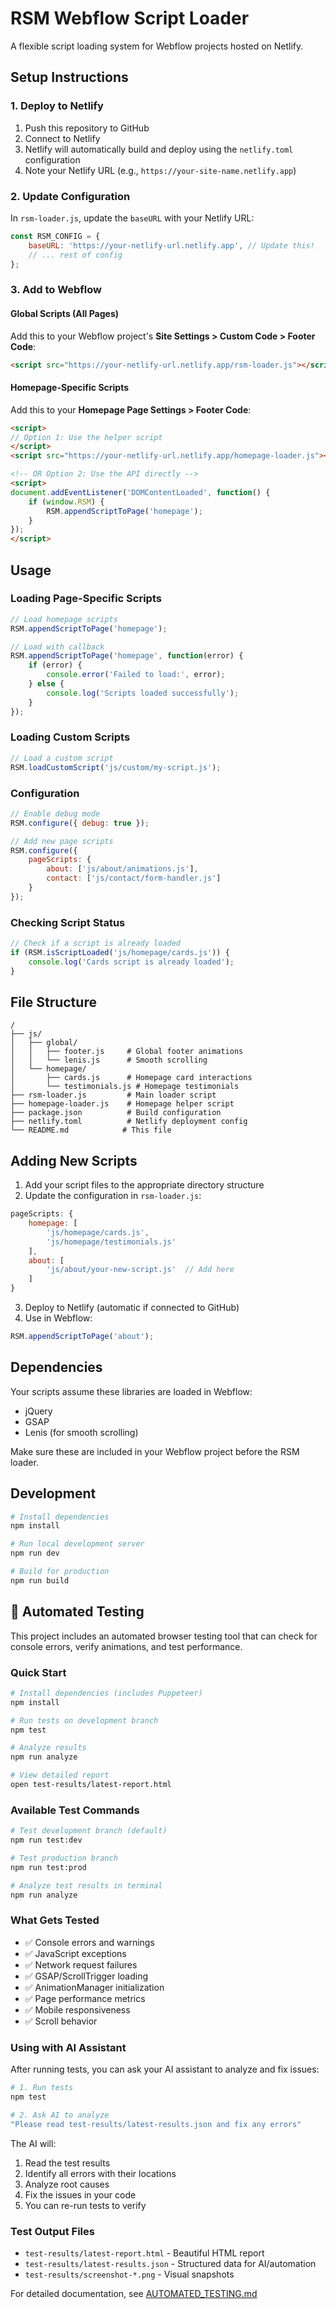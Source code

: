 # RSM Webflow Script Loader

A flexible script loading system for Webflow projects hosted on Netlify.

## Setup Instructions

### 1. Deploy to Netlify

1. Push this repository to GitHub
2. Connect to Netlify
3. Netlify will automatically build and deploy using the `netlify.toml` configuration
4. Note your Netlify URL (e.g., `https://your-site-name.netlify.app`)

### 2. Update Configuration

In `rsm-loader.js`, update the `baseURL` with your Netlify URL:

```javascript
const RSM_CONFIG = {
    baseURL: 'https://your-netlify-url.netlify.app', // Update this!
    // ... rest of config
};
```

### 3. Add to Webflow

#### Global Scripts (All Pages)
Add this to your Webflow project's **Site Settings > Custom Code > Footer Code**:

```html
<script src="https://your-netlify-url.netlify.app/rsm-loader.js"></script>
```

#### Homepage-Specific Scripts
Add this to your **Homepage Page Settings > Footer Code**:

```html
<script>
// Option 1: Use the helper script
</script>
<script src="https://your-netlify-url.netlify.app/homepage-loader.js"></script>

<!-- OR Option 2: Use the API directly -->
<script>
document.addEventListener('DOMContentLoaded', function() {
    if (window.RSM) {
        RSM.appendScriptToPage('homepage');
    }
});
</script>
```

## Usage

### Loading Page-Specific Scripts

```javascript
// Load homepage scripts
RSM.appendScriptToPage('homepage');

// Load with callback
RSM.appendScriptToPage('homepage', function(error) {
    if (error) {
        console.error('Failed to load:', error);
    } else {
        console.log('Scripts loaded successfully');
    }
});
```

### Loading Custom Scripts

```javascript
// Load a custom script
RSM.loadCustomScript('js/custom/my-script.js');
```

### Configuration

```javascript
// Enable debug mode
RSM.configure({ debug: true });

// Add new page scripts
RSM.configure({
    pageScripts: {
        about: ['js/about/animations.js'],
        contact: ['js/contact/form-handler.js']
    }
});
```

### Checking Script Status

```javascript
// Check if a script is already loaded
if (RSM.isScriptLoaded('js/homepage/cards.js')) {
    console.log('Cards script is already loaded');
}
```

## File Structure

```
/
├── js/
│   ├── global/
│   │   ├── footer.js     # Global footer animations
│   │   └── lenis.js      # Smooth scrolling
│   └── homepage/
│       ├── cards.js      # Homepage card interactions
│       └── testimonials.js # Homepage testimonials
├── rsm-loader.js         # Main loader script
├── homepage-loader.js    # Homepage helper script
├── package.json          # Build configuration
├── netlify.toml          # Netlify deployment config
└── README.md            # This file
```

## Adding New Scripts

1. Add your script files to the appropriate directory structure
2. Update the configuration in `rsm-loader.js`:

```javascript
pageScripts: {
    homepage: [
        'js/homepage/cards.js',
        'js/homepage/testimonials.js'
    ],
    about: [
        'js/about/your-new-script.js'  // Add here
    ]
}
```

3. Deploy to Netlify (automatic if connected to GitHub)
4. Use in Webflow:

```javascript
RSM.appendScriptToPage('about');
```

## Dependencies

Your scripts assume these libraries are loaded in Webflow:
- jQuery
- GSAP
- Lenis (for smooth scrolling)

Make sure these are included in your Webflow project before the RSM loader.

## Development

```bash
# Install dependencies
npm install

# Run local development server
npm run dev

# Build for production
npm run build
```

## 🧪 Automated Testing

This project includes an automated browser testing tool that can check for console errors, verify animations, and test performance.

### Quick Start

```bash
# Install dependencies (includes Puppeteer)
npm install

# Run tests on development branch
npm test

# Analyze results
npm run analyze

# View detailed report
open test-results/latest-report.html
```

### Available Test Commands

```bash
# Test development branch (default)
npm run test:dev

# Test production branch
npm run test:prod

# Analyze test results in terminal
npm run analyze
```

### What Gets Tested

- ✅ Console errors and warnings
- ✅ JavaScript exceptions
- ✅ Network request failures
- ✅ GSAP/ScrollTrigger loading
- ✅ AnimationManager initialization
- ✅ Page performance metrics
- ✅ Mobile responsiveness
- ✅ Scroll behavior

### Using with AI Assistant

After running tests, you can ask your AI assistant to analyze and fix issues:

```bash
# 1. Run tests
npm test

# 2. Ask AI to analyze
"Please read test-results/latest-results.json and fix any errors"
```

The AI will:
1. Read the test results
2. Identify all errors with their locations
3. Analyze root causes
4. Fix the issues in your code
5. You can re-run tests to verify

### Test Output Files

- `test-results/latest-report.html` - Beautiful HTML report
- `test-results/latest-results.json` - Structured data for AI/automation
- `test-results/screenshot-*.png` - Visual snapshots

For detailed documentation, see [AUTOMATED_TESTING.md](./AUTOMATED_TESTING.md)
